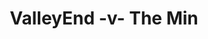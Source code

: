 ---
year: 2011
serialNumber: "0398" 
game: "Valley End"
title: "ValleyEnd -v- The Min"
gameLocation: ""
gameDate: ""
shortReport: ""
result: ""
resultType: ""
type: "game"
---